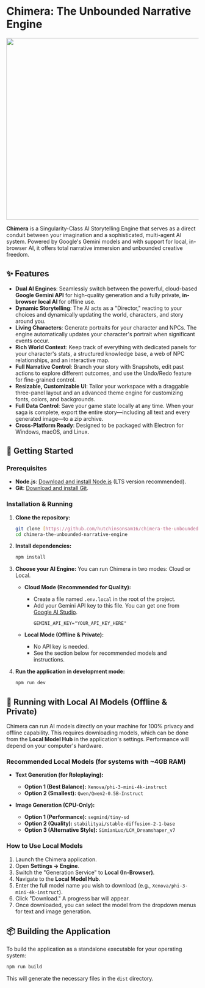# Chimera: The Unbounded Narrative Engine

<div align="center">
<img width="1200" height="475" alt="GHBanner" src="https://github.com/user-attachments/assets/0aa67016-6eaf-458a-adb2-6e31a0763ed6" />
</div>

**Chimera** is a Singularity-Class AI Storytelling Engine that serves as a direct conduit between your imagination and a sophisticated, multi-agent AI system. Powered by Google's Gemini models and with support for local, in-browser AI, it offers total narrative immersion and unbounded creative freedom.

## ✨ Features

* **Dual AI Engines**: Seamlessly switch between the powerful, cloud-based **Google Gemini API** for high-quality generation and a fully private, **in-browser local AI** for offline use.
* **Dynamic Storytelling**: The AI acts as a "Director," reacting to your choices and dynamically updating the world, characters, and story around you.
* **Living Characters**: Generate portraits for your character and NPCs. The engine automatically updates your character's portrait when significant events occur.
* **Rich World Context**: Keep track of everything with dedicated panels for your character's stats, a structured knowledge base, a web of NPC relationships, and an interactive map.
* **Full Narrative Control**: Branch your story with Snapshots, edit past actions to explore different outcomes, and use the Undo/Redo feature for fine-grained control.
* **Resizable, Customizable UI**: Tailor your workspace with a draggable three-panel layout and an advanced theme engine for customizing fonts, colors, and backgrounds.
* **Full Data Control**: Save your game state locally at any time. When your saga is complete, export the entire story—including all text and every generated image—to a zip archive.
* **Cross-Platform Ready**: Designed to be packaged with Electron for Windows, macOS, and Linux.

## 🚀 Getting Started

### Prerequisites

* **Node.js**: [Download and install Node.js](https://nodejs.org/) (LTS version recommended).
* **Git**: [Download and install Git](https://git-scm.com/).

### Installation & Running

1.  **Clone the repository:**
    ```bash
    git clone [https://github.com/hutchinsonsam16/chimera-the-unbounded-narrative-engine.git](https://github.com/hutchinsonsam16/chimera-the-unbounded-narrative-engine.git)
    cd chimera-the-unbounded-narrative-engine
    ```

2.  **Install dependencies:**
    ```bash
    npm install
    ```

3.  **Choose your AI Engine:** You can run Chimera in two modes: Cloud or Local.

    * **Cloud Mode (Recommended for Quality):**
        * Create a file named `.env.local` in the root of the project.
        * Add your Gemini API key to this file. You can get one from [Google AI Studio](https://ai.studio.google.com/).
            ```
            GEMINI_API_KEY="YOUR_API_KEY_HERE"
            ```

    * **Local Mode (Offline & Private):**
        * No API key is needed.
        * See the section below for recommended models and instructions.

4.  **Run the application in development mode:**
    ```bash
    npm run dev
    ```

## 🧠 Running with Local AI Models (Offline & Private)

Chimera can run AI models directly on your machine for 100% privacy and offline capability. This requires downloading models, which can be done from the **Local Model Hub** in the application's settings. Performance will depend on your computer's hardware.

### Recommended Local Models (for systems with ~4GB RAM)

* **Text Generation (for Roleplaying):**
    * **Option 1 (Best Balance):** `Xenova/phi-3-mini-4k-instruct`
    * **Option 2 (Smallest):** `Qwen/Qwen2-0.5B-Instruct`

* **Image Generation (CPU-Only):**
    * **Option 1 (Performance):** `segmind/tiny-sd`
    * **Option 2 (Quality):** `stabilityai/stable-diffusion-2-1-base`
    * **Option 3 (Alternative Style):** `SimianLuo/LCM_Dreamshaper_v7`

### How to Use Local Models

1.  Launch the Chimera application.
2.  Open **Settings -> Engine**.
3.  Switch the "Generation Service" to **Local (In-Browser)**.
4.  Navigate to the **Local Model Hub**.
5.  Enter the full model name you wish to download (e.g., `Xenova/phi-3-mini-4k-instruct`).
6.  Click "Download." A progress bar will appear.
7.  Once downloaded, you can select the model from the dropdown menus for text and image generation.

## 📦 Building the Application

To build the application as a standalone executable for your operating system:

```bash
npm run build
```

This will generate the necessary files in the `dist` directory.